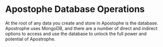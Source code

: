 # Apostophe Database Operations

At the root of any data you create and store in Apostophe is the database. Apostrophe uses MongoDB, and there are a number of direct and indirect options to access and use the database to unlock the full power and potential of Apostrophe.



